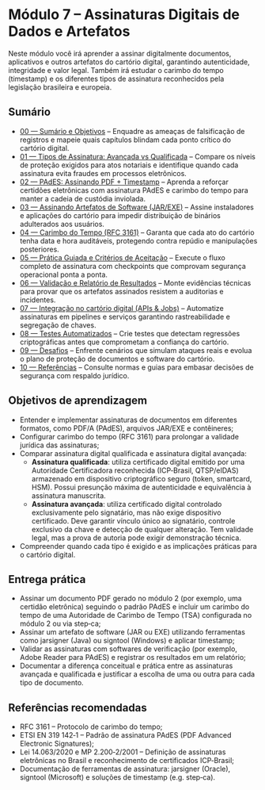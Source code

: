 # Módulo 7 – Assinaturas Digitais de Dados e Artefatos

Neste módulo você irá aprender a assinar digitalmente documentos, aplicativos e outros artefatos do cartório digital, garantindo autenticidade, integridade e valor legal. Também irá estudar o carimbo do tempo (timestamp) e os diferentes tipos de assinatura reconhecidos pela legislação brasileira e europeia.

## Sumário
- [00 — Sumário e Objetivos](00-sumario.md) – Enquadre as ameaças de falsificação de registros e mapeie quais capítulos blindam cada ponto crítico do cartório digital.
- [01 — Tipos de Assinatura: Avançada vs Qualificada](01-tipos-assinatura.md) – Compare os níveis de proteção exigidos para atos notariais e identifique quando cada assinatura evita fraudes em processos eletrônicos.
- [02 — PAdES: Assinando PDF + Timestamp](02-pades.md) – Aprenda a reforçar certidões eletrônicas com assinatura PAdES e carimbo do tempo para manter a cadeia de custódia inviolada.
- [03 — Assinando Artefatos de Software (JAR/EXE)](03-assinatura-artefatos.md) – Assine instaladores e aplicações do cartório para impedir distribuição de binários adulterados aos usuários.
- [04 — Carimbo do Tempo (RFC 3161)](04-timestamp-rfc3161.md) – Garanta que cada ato do cartório tenha data e hora auditáveis, protegendo contra repúdio e manipulações posteriores.
- [05 — Prática Guiada e Critérios de Aceitação](05-pratica-guiada.md) – Execute o fluxo completo de assinatura com checkpoints que comprovam segurança operacional ponta a ponta.
- [06 — Validação e Relatório de Resultados](06-validacao-relatorio.md) – Monte evidências técnicas para provar que os artefatos assinados resistem a auditorias e incidentes.
- [07 — Integração no cartório digital (APIs & Jobs)](07-apis-integracao.md) – Automatize assinaturas em pipelines e serviços garantindo rastreabilidade e segregação de chaves.
- [08 — Testes Automatizados](08-testes.md) – Crie testes que detectam regressões criptográficas antes que comprometam a confiança do cartório.
- [09 — Desafios](09-desafios.md) – Enfrente cenários que simulam ataques reais e evolua o plano de proteção de documentos e software do cartório.
- [10 — Referências](10-referencias.md) – Consulte normas e guias para embasar decisões de segurança com respaldo jurídico.

## Objetivos de aprendizagem
- Entender e implementar assinaturas de documentos em diferentes formatos, como PDF/A (PAdES), arquivos JAR/EXE e contêineres;
- Configurar carimbo do tempo (RFC 3161) para prolongar a validade jurídica das assinaturas;
- Comparar assinatura digital qualificada e assinatura digital avançada:
  - **Assinatura qualificada**: utiliza certificado digital emitido por uma Autoridade Certificadora reconhecida (ICP‑Brasil, QTSP/eIDAS) armazenado em dispositivo criptográfico seguro (token, smartcard, HSM). Possui presunção máxima de autenticidade e equivalência à assinatura manuscrita.
  - **Assinatura avançada**: utiliza certificado digital controlado exclusivamente pelo signatário, mas não exige dispositivo certificado. Deve garantir vínculo único ao signatário, controle exclusivo da chave e detecção de qualquer alteração. Tem validade legal, mas a prova de autoria pode exigir demonstração técnica.
- Compreender quando cada tipo é exigido e as implicações práticas para o cartório digital.

## Entrega prática
- Assinar um documento PDF gerado no módulo 2 (por exemplo, uma certidão eletrônica) seguindo o padrão PAdES e incluir um carimbo do tempo de uma Autoridade de Carimbo de Tempo (TSA) configurada no módulo 2 ou via step‑ca;
- Assinar um artefato de software (JAR ou EXE) utilizando ferramentas como jarsigner (Java) ou signtool (Windows) e aplicar timestamp;
- Validar as assinaturas com softwares de verificação (por exemplo, Adobe Reader para PAdES) e registrar os resultados em um relatório;
- Documentar a diferença conceitual e prática entre as assinaturas avançada e qualificada e justificar a escolha de uma ou outra para cada tipo de documento.

## Referências recomendadas
- RFC 3161 – Protocolo de carimbo do tempo;
- ETSI EN 319 142‑1 – Padrão de assinatura PAdES (PDF Advanced Electronic Signatures);
- Lei 14.063/2020 e MP 2.200‑2/2001 – Definição de assinaturas eletrônicas no Brasil e reconhecimento de certificados ICP‑Brasil;
- Documentação de ferramentas de assinatura: jarsigner (Oracle), signtool (Microsoft) e soluções de timestamp (e.g. step‑ca).

